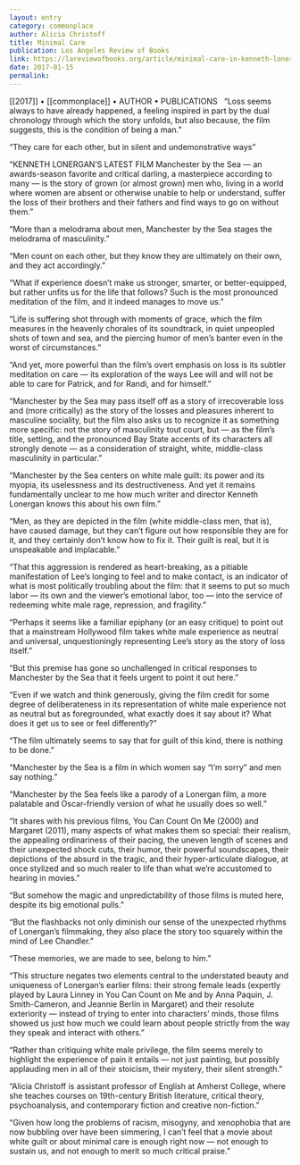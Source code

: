 ```yaml
---
layout: entry
category: commonplace
author: Alicia Christoff
title: Minimal Care
publication: Los Angeles Review of Books
link: https://lareviewofbooks.org/article/minimal-care-in-kenneth-lonergans-manchester-by-the-sea/
date: 2017-01-15
permalink: 
---
```


[[2017]] • [[commonplace]] • AUTHOR • PUBLICATIONS 
 
“Loss seems always to have already happened, a feeling inspired in part by the dual chronology through which the story unfolds, but also because, the film suggests, this is the condition of being a man.”

“They care for each other, but in silent and undemonstrative ways”

“KENNETH LONERGAN’S LATEST FILM Manchester by the Sea — an awards-season favorite and critical darling, a masterpiece according to many — is the story of grown (or almost grown) men who, living in a world where women are absent or otherwise unable to help or understand, suffer the loss of their brothers and their fathers and find ways to go on without them.”

“More than a melodrama about men, Manchester by the Sea stages the melodrama of masculinity.”

“Men count on each other, but they know they are ultimately on their own, and they act accordingly.”

“What if experience doesn’t make us stronger, smarter, or better-equipped, but rather unfits us for the life that follows? Such is the most pronounced meditation of the film, and it indeed manages to move us.”

“Life is suffering shot through with moments of grace, which the film measures in the heavenly chorales of its soundtrack, in quiet unpeopled shots of town and sea, and the piercing humor of men’s banter even in the worst of circumstances.”

“And yet, more powerful than the film’s overt emphasis on loss is its subtler meditation on care — its exploration of the ways Lee will and will not be able to care for Patrick, and for Randi, and for himself.”

“Manchester by the Sea may pass itself off as a story of irrecoverable loss and (more critically) as the story of the losses and pleasures inherent to masculine sociality, but the film also asks us to recognize it as something more specific: not the story of masculinity tout court, but — as the film’s title, setting, and the pronounced Bay State accents of its characters all strongly denote — as a consideration of straight, white, middle-class masculinity in particular.”

“Manchester by the Sea centers on white male guilt: its power and its myopia, its uselessness and its destructiveness. And yet it remains fundamentally unclear to me how much writer and director Kenneth Lonergan knows this about his own film.”

“Men, as they are depicted in the film (white middle-class men, that is), have caused damage, but they can’t figure out how responsible they are for it, and they certainly don’t know how to fix it. Their guilt is real, but it is unspeakable and implacable.”

“That this aggression is rendered as heart-breaking, as a pitiable manifestation of Lee’s longing to feel and to make contact, is an indicator of what is most politically troubling about the film: that it seems to put so much labor — its own and the viewer’s emotional labor, too — into the service of redeeming white male rage, repression, and fragility.”

“Perhaps it seems like a familiar epiphany (or an easy critique) to point out that a mainstream Hollywood film takes white male experience as neutral and universal, unquestioningly representing Lee’s story as the story of loss itself.”

“But this premise has gone so unchallenged in critical responses to Manchester by the Sea that it feels urgent to point it out here.”

“Even if we watch and think generously, giving the film credit for some degree of deliberateness in its representation of white male experience not as neutral but as foregrounded, what exactly does it say about it? What does it get us to see or feel differently?”

“The film ultimately seems to say that for guilt of this kind, there is nothing to be done.”

“Manchester by the Sea is a film in which women say “I’m sorry” and men say nothing.”

“Manchester by the Sea feels like a parody of a Lonergan film, a more palatable and Oscar-friendly version of what he usually does so well.”

“It shares with his previous films, You Can Count On Me (2000) and Margaret (2011), many aspects of what makes them so special: their realism, the appealing ordinariness of their pacing, the uneven length of scenes and their unexpected shock cuts, their humor, their powerful soundscapes, their depictions of the absurd in the tragic, and their hyper-articulate dialogue, at once stylized and so much realer to life than what we’re accustomed to hearing in movies.”

“But somehow the magic and unpredictability of those films is muted here, despite its big emotional pulls.”

“But the flashbacks not only diminish our sense of the unexpected rhythms of Lonergan’s filmmaking, they also place the story too squarely within the mind of Lee Chandler.”

“These memories, we are made to see, belong to him.”

“This structure negates two elements central to the understated beauty and uniqueness of Lonergan’s earlier films: their strong female leads (expertly played by Laura Linney in You Can Count on Me and by Anna Paquin, J. Smith-Cameron, and Jeannie Berlin in Margaret) and their resolute exteriority — instead of trying to enter into characters’ minds, those films showed us just how much we could learn about people strictly from the way they speak and interact with others.”

“Rather than critiquing white male privilege, the film seems merely to highlight the experience of pain it entails ­— not just painting, but possibly applauding men in all of their stoicism, their mystery, their silent strength.”

“Alicia Christoff is assistant professor of English at Amherst College, where she teaches courses on 19th-century British literature, critical theory, psychoanalysis, and contemporary fiction and creative non-fiction.”

“Given how long the problems of racism, misogyny, and xenophobia that are now bubbling over have been simmering, I can’t feel that a movie about white guilt or about minimal care is enough right now — not enough to sustain us, and not enough to merit so much critical praise.”

